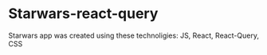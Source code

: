 # Starwars-react-query
Starwars app was created using these technoligies: JS, React, React-Query, CSS
